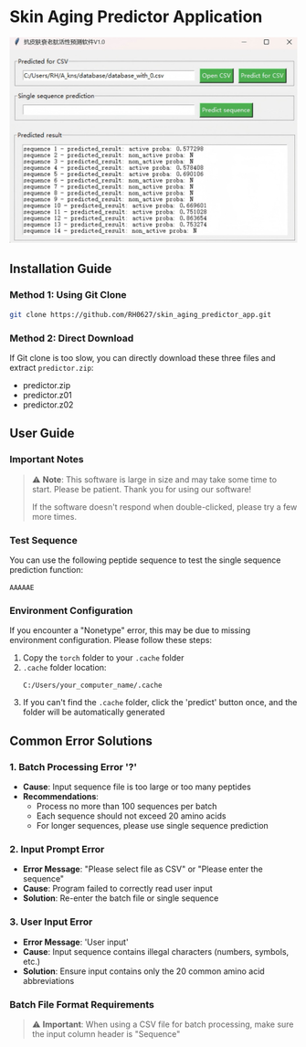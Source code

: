 # Skin Aging Predictor Application
![image](https://github.com/RH0627/skin_aging_predictor_app/blob/master/gui.png)
## Installation Guide

### Method 1: Using Git Clone
```bash
git clone https://github.com/RH0627/skin_aging_predictor_app.git
```

### Method 2: Direct Download
If Git clone is too slow, you can directly download these three files and extract `predictor.zip`:
- predictor.zip
- predictor.z01
- predictor.z02

## User Guide

### Important Notes
> ⚠️ **Note**: This software is large in size and may take some time to start. Please be patient. Thank you for using our software!
> 
> If the software doesn't respond when double-clicked, please try a few more times.

### Test Sequence
You can use the following peptide sequence to test the single sequence prediction function:
```
AAAAAE
```

### Environment Configuration
If you encounter a "Nonetype" error, this may be due to missing environment configuration. Please follow these steps:

1. Copy the `torch` folder to your `.cache` folder
2. `.cache` folder location:
   ```
   C:/Users/your_computer_name/.cache
   ```
3. If you can't find the `.cache` folder, click the 'predict' button once, and the folder will be automatically generated

## Common Error Solutions

### 1. Batch Processing Error '?'
- **Cause**: Input sequence file is too large or too many peptides
- **Recommendations**:
  - Process no more than 100 sequences per batch
  - Each sequence should not exceed 20 amino acids
  - For longer sequences, please use single sequence prediction

### 2. Input Prompt Error
- **Error Message**: "Please select file as CSV" or "Please enter the sequence"
- **Cause**: Program failed to correctly read user input
- **Solution**: Re-enter the batch file or single sequence

### 3. User Input Error
- **Error Message**: 'User input'
- **Cause**: Input sequence contains illegal characters (numbers, symbols, etc.)
- **Solution**: Ensure input contains only the 20 common amino acid abbreviations

### Batch File Format Requirements
> ⚠️ **Important**: When using a CSV file for batch processing, make sure the input column header is "Sequence"